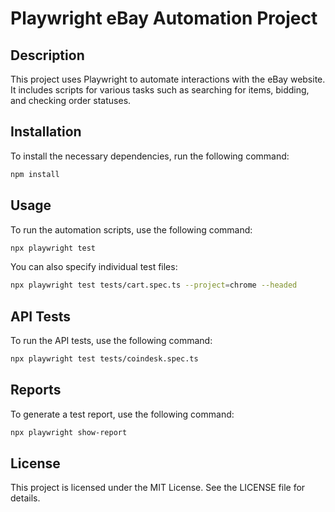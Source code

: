 # Playwright eBay Automation Project

## Description

This project uses Playwright to automate interactions with the eBay website. It includes scripts for various tasks such as searching for items, bidding, and checking order statuses.

## Installation

To install the necessary dependencies, run the following command:

```bash
npm install
```

## Usage

To run the automation scripts, use the following command:

```bash
npx playwright test
```

You can also specify individual test files:

```bash
npx playwright test tests/cart.spec.ts --project=chrome --headed
```

## API Tests

To run the API tests, use the following command:

```bash
npx playwright test tests/coindesk.spec.ts
```

## Reports

To generate a test report, use the following command:

```bash
npx playwright show-report
```

## License

This project is licensed under the MIT License. See the LICENSE file for details.
